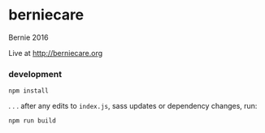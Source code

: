# berniecare
Bernie 2016

Live at http://berniecare.org

### development
```
npm install
```

 . . . after any edits to `index.js`, sass updates or dependency changes, run:

```
npm run build
```
